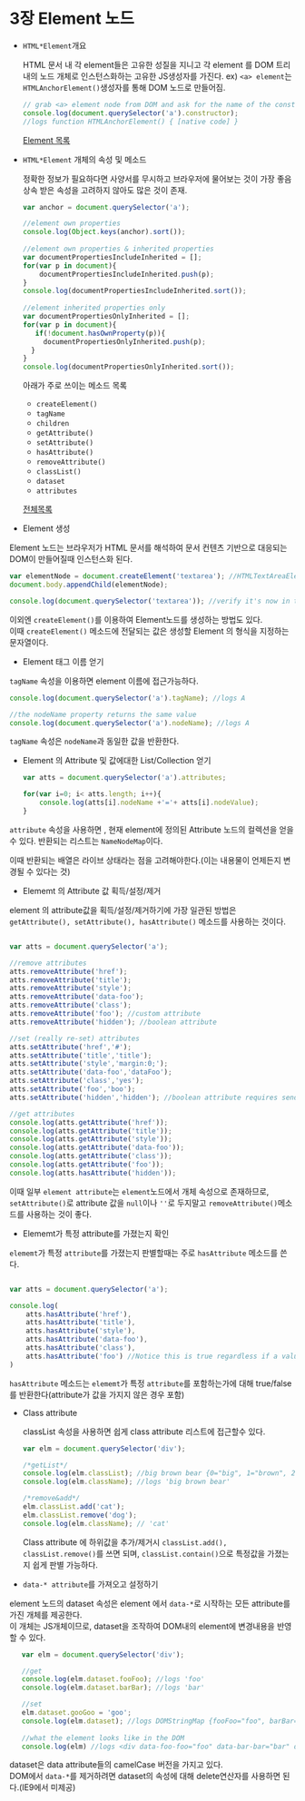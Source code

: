 # 3장 Element 노드

- `HTML*Element`개요

   HTML 문서 내 각 element들은 고유한 성질을 지니고 각 element 를 DOM 트리내의 노드 개체로 인스턴스화하는 고유한 JS생성자를 가진다.
   ex) `<a> element`는 `HTMLAnchorElement()`생성자를 통해 DOM 노드로 만들어짐.
     
   ```js
   // grab <a> element node from DOM and ask for the name of the constructor that constructed it
   console.log(document.querySelector('a').constructor);
   //logs function HTMLAnchorElement() { [native code] }
   ```
  
  [Element 목록](http://bit.ly/YIV4RR)
  
- `HTML*Element` 개체의 속성 및 메소드

   정확한 정보가 필요하다면 사양서를 무시하고 브라우저에 물어보는 것이 가장 좋음
   상속 받은 속성을 고려하지 않아도 많은 것이 존재.
   
   ```js
   var anchor = document.querySelector('a');
   
   //element own properties
   console.log(Object.keys(anchor).sort());
      
   //element own properties & inherited properties
   var documentPropertiesIncludeInherited = [];
   for(var p in document){
       documentPropertiesIncludeInherited.push(p);
   }
   console.log(documentPropertiesIncludeInherited.sort());
      
   //element inherited properties only
   var documentPropertiesOnlyInherited = [];
   for(var p in document){
      if(!document.hasOwnProperty(p)){
        documentPropertiesOnlyInherited.push(p);
     }
   }
   console.log(documentPropertiesOnlyInherited.sort());
   ```
   
   아래가 주로 쓰이는 메소드 목록
   
    + `createElement()`
    + `tagName`
    + `children`
    + `getAttribute()`
    + `setAttribute()`
    + `hasAttribute()`
    + `removeAttribute()`
    + `classList()`
    + `dataset`
    + `attributes`
   
   [전체목록](http://mzl.la/YRmqp5)
  
- Element 생성

Element 노드는 브라우저가 HTML 문서를 해석하여 문서 컨텐츠 기반으로 대응되는 DOM이 만들어질때 인스턴스화 된다.

   ```js
   var elementNode = document.createElement('textarea'); //HTMLTextAreaElement() constructs <textarea>
   document.body.appendChild(elementNode);
   
   console.log(document.querySelector('textarea')); //verify it's now in the DOM
   ```

이외엔 `createElement()`를 이용하여 Element노드를 생성하는 방법도 있다.<br> 이때 `createElement()` 메소드에 전달되는 값은 생성할 Element 의 형식을 지정하는 문자열이다.

- Element 태그 이름 얻기

`tagName` 속성을 이용하면 element 이름에 접근가능하다.

   ```js
   console.log(document.querySelector('a').tagName); //logs A

   //the nodeName property returns the same value
   console.log(document.querySelector('a').nodeName); //logs A
   ```

`tagName` 속성은 `nodeName`과 동일한 값을 반환한다.

- Element 의 Attribute 및 값에대한 List/Collection 얻기
   ```js
   var atts = document.querySelector('a').attributes;
   
   for(var i=0; i< atts.length; i++){
       console.log(atts[i].nodeName +'='+ atts[i].nodeValue);
   }
   ```
`attribute` 속성을 사용하면 , 현재 element에 정의된 Attribute 노드의 컬렉션을 얻을 수 있다. 반환되는 리스트는 `NameNodeMap`이다.

이때 반환되는 배열은 라이브 상태라는 점을 고려해야한다.(이는 내용물이 언제든지 변경될 수 있다는 것)

- Elememt 의 Attribute 값 획득/설정/제거

element 의 attribute값을 획득/설정/제거하기에 가장 일관된 방법은 `getAttribute(), setAttribute(), hasAttribute()` 메소드를 사용하는 것이다.

   ```js
   
   var atts = document.querySelector('a');
   
   //remove attributes
   atts.removeAttribute('href');
   atts.removeAttribute('title');
   atts.removeAttribute('style');
   atts.removeAttribute('data-foo');
   atts.removeAttribute('class');
   atts.removeAttribute('foo'); //custom attribute
   atts.removeAttribute('hidden'); //boolean attribute
   
   //set (really re-set) attributes
   atts.setAttribute('href','#');
   atts.setAttribute('title','title');
   atts.setAttribute('style','margin:0;');
   atts.setAttribute('data-foo','dataFoo');
   atts.setAttribute('class','yes');
   atts.setAttribute('foo','boo');
   atts.setAttribute('hidden','hidden'); //boolean attribute requires sending the attribute as the value too
   
   //get attributes
   console.log(atts.getAttribute('href'));
   console.log(atts.getAttribute('title'));
   console.log(atts.getAttribute('style'));
   console.log(atts.getAttribute('data-foo'));
   console.log(atts.getAttribute('class'));
   console.log(atts.getAttribute('foo'));
   console.log(atts.hasAttribute('hidden'));
   
   ```

이때 일부 `element attribute`는 `element`노드에서 개체 속성으로 존재하므로, `setAttribute()`로 attribute 값을 `null`이나 `''`로 두지말고 `removeAttribute()`메소드를 사용하는 것이 좋다.  

- Elememt가 특정 attribute를 가졌는지 확인

`elememt`가 특정 `attribute`를 가졌는지 판별할때는 주로 `hasAttribute` 메소드를 쓴다.
   ```js
   
   var atts = document.querySelector('a');
   
   console.log(
       atts.hasAttribute('href'),
       atts.hasAttribute('title'),
       atts.hasAttribute('style'),
       atts.hasAttribute('data-foo'),
       atts.hasAttribute('class'),
       atts.hasAttribute('foo') //Notice this is true regardless if a value is defined 
   )
   
   ```

`hasAttribute` 메소드는 `elememt`가 특정 `attribute`를 포함하는가에 대해 true/false를 반환한다(attribute가 값을 가지지 않은 경우 포함)

- Class attribute

  classList 속성을 사용하면 쉽게 class attribute 리스트에 접근할수 있다.
  
  	```js
	var elm = document.querySelector('div');
	
	/*getList*/
	console.log(elm.classList); //big brown bear {0="big", 1="brown", 2="bear", length=3, ...}
	console.log(elm.className); //logs 'big brown bear'
	
	/*remove&add*/
	elm.classList.add('cat');
	elm.classList.remove('dog');
	console.log(elm.className); // 'cat'
	```
  
  Class attribute 에 하위값을 추가/제거시 `classList.add(), classList.remove()`를 쓰면 되며, `classList.contain()`으로 특정값을 가졌는지 쉽게 판별 가능하다.
  
-  `data-* attribute`를 가져오고 설정하기
  
 element 노드의 dataset 속성은 element 에서 `data-*`로 시작하는 모든 attribute를 가진 개체를 제공한다.<br>
 이 개체는 JS개체이므로, dataset을 조작하여 DOM내의 element에 변경내용을 반영할 수 있다.
 
 ```js
	var elm = document.querySelector('div');

	//get
	console.log(elm.dataset.fooFoo); //logs 'foo'
	console.log(elm.dataset.barBar); //logs 'bar'

	//set
	elm.dataset.gooGoo = 'goo';
	console.log(elm.dataset); //logs DOMStringMap {fooFoo="foo", barBar="bar", gooGoo="goo"}
	
	//what the element looks like in the DOM 
	console.log(elm) //logs <div data-foo-foo="foo" data-bar-bar="bar" data-goo-goo="goo">
 ```
 
 dataset은 data attribute들의 camelCase 버전을 가지고 있다. <br>
 DOM에서 `data-*`를 제거하려면 dataset의 속성에 대해 delete연산자를 사용하면 된다.(IE9에서 미제공)
  
